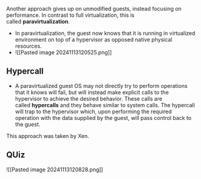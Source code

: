 Another approach gives up on unmodified guests, instead focusing on performance. In contrast to full virtualization, this is called **paravirtualization**.
- In paravirtualization, the guest now knows that it is running in virtualized environment on top of a hypervisor as opposed native physical resources.
- ![[Pasted image 20241113120525.png]] 
## Hypercall 
- A paravirtualized guest OS may not directly try to perform operations that it knows will fail, but will instead make explicit calls to the hypervisor to achieve the desired behavior. These calls are called **hypercalls** and they behave similar to system calls. The hypercall will trap to the hypervisor which, upon performing the required operation with the data supplied by the guest, will pass control back to the guest.

This approach was taken by Xen.

## QUiz 

![[Pasted image 20241113120828.png]]


